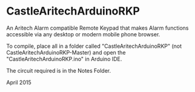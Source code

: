 CastleAritechArduinoRKP
=======================

An Aritech Alarm compatible Remote Keypad that makes Alarm functions
accessible via any desktop or modern mobile phone browser.


To compile, place all in a folder called "CastleAritechArduinoRKP"
(not CastleAritechArduinoRKP-Master) and open the "CastleAritechArduinoRKP.ino" in Arduino IDE.


The circuit required is in the Notes Folder.

April 2015
